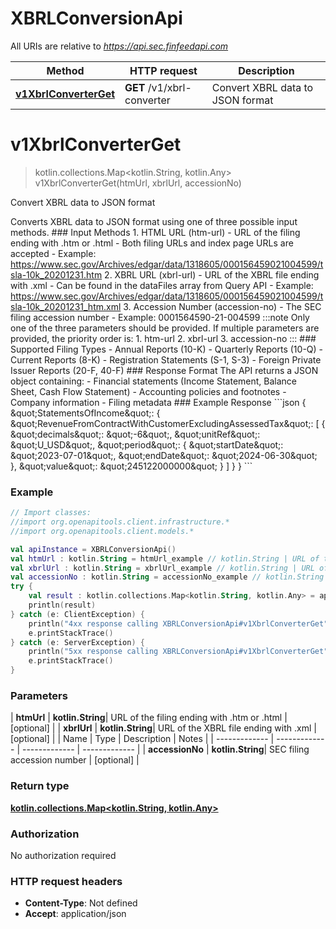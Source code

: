 # XBRLConversionApi

All URIs are relative to *https://api.sec.finfeedapi.com*

| Method | HTTP request | Description |
| ------------- | ------------- | ------------- |
| [**v1XbrlConverterGet**](XBRLConversionApi.md#v1XbrlConverterGet) | **GET** /v1/xbrl-converter | Convert XBRL data to JSON format |


<a id="v1XbrlConverterGet"></a>
# **v1XbrlConverterGet**
> kotlin.collections.Map&lt;kotlin.String, kotlin.Any&gt; v1XbrlConverterGet(htmUrl, xbrlUrl, accessionNo)

Convert XBRL data to JSON format

Converts XBRL data to JSON format using one of three possible input methods.    ### Input Methods    1. HTML URL (htm-url)     - URL of the filing ending with .htm or .html     - Both filing URLs and index page URLs are accepted     - Example: https://www.sec.gov/Archives/edgar/data/1318605/000156459021004599/tsla-10k_20201231.htm    2. XBRL URL (xbrl-url)     - URL of the XBRL file ending with .xml     - Can be found in the dataFiles array from Query API     - Example: https://www.sec.gov/Archives/edgar/data/1318605/000156459021004599/tsla-10k_20201231_htm.xml    3. Accession Number (accession-no)     - The SEC filing accession number     - Example: 0001564590-21-004599    :::note  Only one of the three parameters should be provided. If multiple parameters are provided, the priority order is:  1. htm-url  2. xbrl-url  3. accession-no  :::    ### Supported Filing Types    - Annual Reports (10-K)  - Quarterly Reports (10-Q)  - Current Reports (8-K)  - Registration Statements (S-1, S-3)  - Foreign Private Issuer Reports (20-F, 40-F)    ### Response Format    The API returns a JSON object containing:  - Financial statements (Income Statement, Balance Sheet, Cash Flow Statement)  - Accounting policies and footnotes  - Company information  - Filing metadata    ### Example Response  &#x60;&#x60;&#x60;json  {    \&quot;StatementsOfIncome\&quot;: {      \&quot;RevenueFromContractWithCustomerExcludingAssessedTax\&quot;: [        {          \&quot;decimals\&quot;: \&quot;-6\&quot;,          \&quot;unitRef\&quot;: \&quot;U_USD\&quot;,          \&quot;period\&quot;: {            \&quot;startDate\&quot;: \&quot;2023-07-01\&quot;,            \&quot;endDate\&quot;: \&quot;2024-06-30\&quot;          },          \&quot;value\&quot;: \&quot;245122000000\&quot;        }      ]    }  }  &#x60;&#x60;&#x60;

### Example
```kotlin
// Import classes:
//import org.openapitools.client.infrastructure.*
//import org.openapitools.client.models.*

val apiInstance = XBRLConversionApi()
val htmUrl : kotlin.String = htmUrl_example // kotlin.String | URL of the filing ending with .htm or .html
val xbrlUrl : kotlin.String = xbrlUrl_example // kotlin.String | URL of the XBRL file ending with .xml
val accessionNo : kotlin.String = accessionNo_example // kotlin.String | SEC filing accession number
try {
    val result : kotlin.collections.Map<kotlin.String, kotlin.Any> = apiInstance.v1XbrlConverterGet(htmUrl, xbrlUrl, accessionNo)
    println(result)
} catch (e: ClientException) {
    println("4xx response calling XBRLConversionApi#v1XbrlConverterGet")
    e.printStackTrace()
} catch (e: ServerException) {
    println("5xx response calling XBRLConversionApi#v1XbrlConverterGet")
    e.printStackTrace()
}
```

### Parameters
| **htmUrl** | **kotlin.String**| URL of the filing ending with .htm or .html | [optional] |
| **xbrlUrl** | **kotlin.String**| URL of the XBRL file ending with .xml | [optional] |
| Name | Type | Description  | Notes |
| ------------- | ------------- | ------------- | ------------- |
| **accessionNo** | **kotlin.String**| SEC filing accession number | [optional] |

### Return type

[**kotlin.collections.Map&lt;kotlin.String, kotlin.Any&gt;**](kotlin.Any.md)

### Authorization

No authorization required

### HTTP request headers

 - **Content-Type**: Not defined
 - **Accept**: application/json

